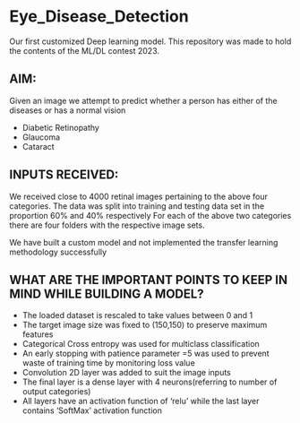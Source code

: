 # Eye_Disease_Detection
Our first customized Deep learning model. This repository was made to hold the contents of the ML/DL contest 2023.

## AIM:
Given an image we attempt to predict whether a person has either of the diseases or has a normal vision
- Diabetic Retinopathy
- Glaucoma
- Cataract

## INPUTS RECEIVED:

We received close to 4000 retinal images pertaining to the above four categories.
The data was split into training and testing data set in the proportion 60% and 40% respectively
For each of the above two categories there are four folders with the respective image sets.

We have built a custom model and not implemented the transfer learning methodology successfully

## WHAT ARE THE IMPORTANT POINTS TO KEEP IN MIND WHILE BUILDING A MODEL?

-	The loaded dataset is rescaled to take values between 0 and 1
-	The target image size was fixed to (150,150) to preserve maximum features
-	Categorical Cross entropy was used for multiclass classification
-	An early stopping with patience parameter =5 was used to prevent waste of training time by monitoring loss value
-	Convolution 2D layer was added to suit the image inputs
-	The final layer is a dense layer with 4 neurons(referring to number of output categories)
-	All layers have an activation function of ‘relu’ while the last layer contains ‘SoftMax’ activation function
